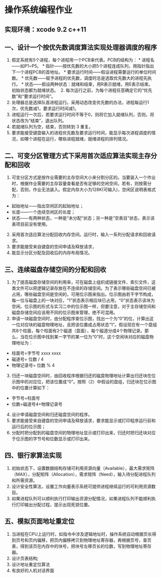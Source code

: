 操作系统编程作业
================
实现环境：xcode 9.2 c++11
-----------------
一、设计一个按优先数调度算法实现处理器调度的程序 
-----------------
  1. 假定系统有5个进程，每个进程用一个PCB来代表。PCB的结构为：
    * 进程名——如P1~P5。
    * 指针——按优先数的大小把5个进程连成队列，用指针指出下一个进程PCB的首地址。
    * 要求运行时间——假设进程需要运行的单位时间数。
    * 优先数——赋予进程的优先数，调度时总是选取优先数大的进程先执行。
    * 状态——假设两种状态：就绪和结束，用R表示就绪，用E表示结束。初始状态都为就绪状态。
  2. 每次运行之前，为每个进程任意确定它的“优先数”和“要求运行时间”。
  3. 处理器总是选择队首进程运行。采用动态改变优先数的办法，进程每运行1次，优先数减1，要求运行时间减1。
  4. 进程运行一次后，若要求运行时间不等于0，则将它加入就绪队列，否则，将状态改为“结束”，退出队列。
  5. 若就绪队列为空，结束，否则转到 3 重复。
  6. 要求能接受键盘输入的进程优先数及要求运行时间，能显示每次进程调度的情况，如哪个进程在运行，哪些进程就绪，就绪进程的排列情况。
  
二、可变分区管理方式下采用首次适应算法实现主存分配和回收
-----------------
  1. 可变分区方式是按作业需要的主存空间大小来分割分区的。当要装入一个作业时，根据作业需要的主存容量查看是否有足够的空闲空间，若有，则按需分配，否则，作业无法装入。假定内存大小为128K(可输入)，空闲区说明表格式为：
  * 起始地址——指出空闲区的起始地址；
  * 长度——一个连续空闲区的长度；
  * 状态——有两种状态，一种是“未分配”状态；另一种是“空表目”状态，表示该表项目前没有使用。
  2. 采用首次适应算法分配回收内存空间。运行时，输入一系列分配请求和回收请求。
  3. 要求能接受来自键盘的空间申请及释放请求，
  4. 能显示分区分配及回收后的内存布局情况。

三、连续磁盘存储空间的分配和回收
-------------------
  1. 为了提高磁盘存储空间的利用率，可在磁盘上组织成链接文件、索引文件，这类文件可以把逻辑记录存放在不连续的存储空间。为了表示哪些磁盘空间已被占用，哪些磁盘空间是空闲的，可用位示图来指出。位示图由若干字节构成，每一位与磁盘上的一块对应，“1”状态表示相应块已占用，“0”状态表示该块为空闲。位示图的形式与实习二中的位示图一样，但要注意，对于主存储空间和磁盘存储空间应该用不同的位示图来管理，绝不可混用。
  2. 申请一块磁盘空间时，由分配程序查位示图，找出一个为“0”的位，计算出这一位对应块的磁盘物理地址，且把该位置成占用状态“1”。假设现在有一个盘组共8个柱面，每个柱面有2个磁道（盘面），每个磁道分成4个物理记录。那么，当在位示图中找到某一字节的某一位为“0”时，这个空闲块对应的磁盘物理地址为：
  * 柱面号=字节号 xxxx xxxx
  * 磁道号= 位数 / 4
  * 物理记录号= 位数 % 4
  3. 归还一块磁盘空间时，由回收程序根据归还的磁盘物理地址计算出归还块在位示图中的对应位，把该位置成“0”。按照（2）中假设的盘组，归还块在位示图中的位置计算如下：
  * 字节号=柱面号
  * 位数=磁道号4+物理记录号
  4. 设计申请磁盘空间和归还磁盘空间的程序。
  5. 要求能接受来自键盘的空间申请及释放请求，要求能显示或打印程序运行前和运行后的位示图；
  6. 分配时把分配到的磁盘空间的物理地址显示或打印出来，归还时把归还块对应于位示图的字节号和位数显示或打印出来。
 
四、银行家算法实现
------------------
  1. 初始状态下，设置数据结构存储可利用资源向量（Available），最大需求矩阵（MAX），分配矩阵（Allocation），需求矩阵（Need），输入待分配进程队列和所需资源。
  2. 设计安全性算法，设置工作向量表示系统可提供进程继续运行的可利用资源数目。
  3. 如果进程队列可以顺利执行打印输出资源分配情况，如果进程队列不能顺利执行打印输出分配过程，提示出现死锁位置。

五、模拟页面地址重定位
-------------------
  1. 当进程在CPU上运行时，如指令中涉及逻辑地址时，操作系统自动根据页长得到页号和页内偏移，把页内偏移拷贝到物理地址寄存器，再根据页号，查页表，得到该页在内存中的块号，把块号左移页长的位数，写到物理地址寄存器。
  2. 设计页表结构;
  3. 设计地址重定位算法
  4. 有良好的人机对话界面

